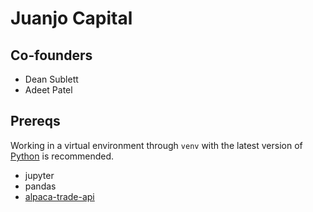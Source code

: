 Juanjo Capital
===

Co-founders
---
* Dean Sublett
* Adeet Patel

Prereqs
---
Working in a virtual environment through `venv` with the latest version of [Python](https://www.python.org/downloads/) is recommended.

* jupyter
* pandas
* [alpaca-trade-api](https://github.com/alpacahq/alpaca-trade-api-python)

